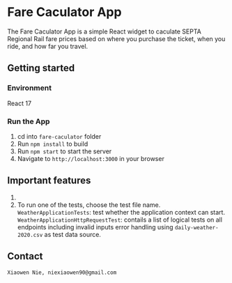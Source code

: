 # Fare Caculator App

The Fare Caculator App is a simple React widget to caculate SEPTA Regional Rail fare prices based on where you purchase the ticket, when you ride, and how far you travel.

## Getting started
### Environment
React 17

### Run the App
1. cd into `fare-caculator` folder 
2. Run `npm install` to build
3. Run `npm start` to start the server
4. Navigate to `http://localhost:3000` in your browser

## Important features
1.  
2. To run one of the tests, choose the test file name. 
    `WeatherApplicationTests`: test whether the application context can start.
    `WeatherApplicationHttpRequestTest`: contails a list of logical tests on all endpoints including invalid inputs error handling using `daily-weather-2020.csv` as test data source.


## Contact
    Xiaowen Nie, niexiaowen90@gmail.com